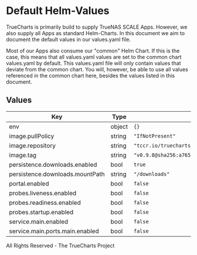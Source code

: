 # Default Helm-Values

TrueCharts is primarily build to supply TrueNAS SCALE Apps.
However, we also supply all Apps as standard Helm-Charts. In this document we aim to document the default values in our values.yaml file.

Most of our Apps also consume our "common" Helm Chart.
If this is the case, this means that all values.yaml values are set to the common chart values.yaml by default. This values.yaml file will only contain values that deviate from the common chart.
You will, however, be able to use all values referenced in the common chart here, besides the values listed in this document.

## Values

| Key | Type | Default | Description |
|-----|------|---------|-------------|
| env | object | `{}` |  |
| image.pullPolicy | string | `"IfNotPresent"` |  |
| image.repository | string | `"tccr.io/truecharts/unpackerr"` |  |
| image.tag | string | `"v0.9.8@sha256:a76546d014ad85dac797bbb3d7753d1c0b5778ea907a7f2b21dad908a1c7712c"` |  |
| persistence.downloads.enabled | bool | `true` |  |
| persistence.downloads.mountPath | string | `"/downloads"` |  |
| portal.enabled | bool | `false` |  |
| probes.liveness.enabled | bool | `false` |  |
| probes.readiness.enabled | bool | `false` |  |
| probes.startup.enabled | bool | `false` |  |
| service.main.enabled | bool | `false` |  |
| service.main.ports.main.enabled | bool | `false` |  |

All Rights Reserved - The TrueCharts Project
